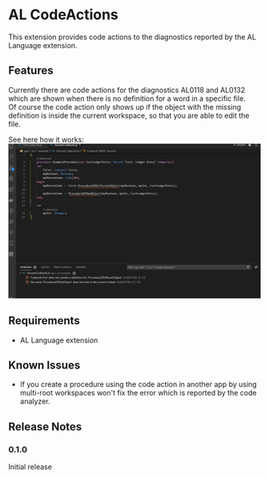 # AL CodeActions

This extension provides code actions to the diagnostics reported by the AL Language extension.

## Features

Currently there are code actions for the diagnostics AL0118 and AL0132 which are shown when there is no definition for a word in a specific file.  
Of course the code action only shows up if the object with the missing definition is inside the current workspace, so that you are able to edit the file.  

See here how it works:  
![demo](images/createprocedures.gif)

## Requirements

- AL Language extension

## Known Issues

- If you create a procedure using the code action in another app by using multi-root workspaces won't fix the error which is reported by the code analyzer.

## Release Notes

### 0.1.0

Initial release
